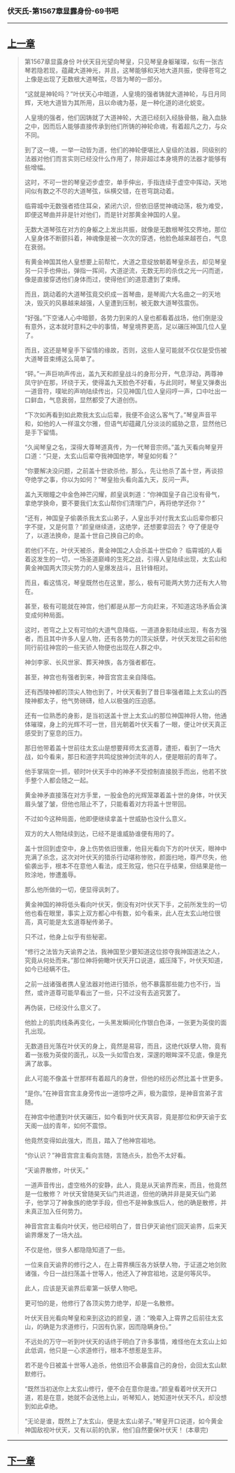 ### 伏天氏-第1567章显露身份-69书吧

--------
[上一章](./28129668d1ef4a99449ad1ba6396eb4d.md)
--------


>
>
>
>第1567章显露身份
>叶伏天目光望向琴皇，只见琴皇身躯璀璨，似有一张古琴若隐若现，蕴藏大道神光，并且，这琴能够和天地大道共振，使得苍穹之上像是出现了无数根大道琴弦，尽皆为琴的一部分。
>
>“这就是神轮吗？”叶伏天心中暗道，人皇境的强者铸就大道神轮，与日月同辉，天地大道皆为其所用，且以命魂为基，是一种化道的进化蜕变。
>
>人皇境的强者，他们因铸就了大道神轮，大道已经刻入经脉骨骼，融入血脉之中，因而后人能够直接传承到他们所铸的神轮命魂，有着超凡之力，与众不同。
>
>到了这一境，一举一动皆为道，他们的神轮便堪比人皇级的法器，同级别的法器对他们而言实则已经没什么作用了，除非超过本身境界的法器才能够有些增幅。
>
>这时，不可一世的琴皇迈步虚空，单手伸出，手指连续于虚空中挥动，天地间似有数之不尽的大道琴弦，纵横交错，在苍穹跳动着。
>
>临霄城中无数强者捂住耳朵，紧闭六识，但依旧感觉神魂动荡，极为难受，即便这琴曲并非是针对他们，而是针对那黄金神国的人皇。
>
>无数大道琴弦在对方的身躯之上发出共振，就像是无数根琴弦交界地，那位人皇身体不断颤抖着，神魂像是被一次次的穿透，他脸色越来越苍白，气息在衰弱。
>
>有黄金神国其他人皇想要上前帮忙，大道之意绽放朝着琴皇杀去，却见琴皇另一只手也伸出，弹指一挥间，大道逆流，无数无形的杀伐之光一闪而逝，像是直接穿透他们身体而过，使得他们的道意遭到了束缚。
>
>而且，跳动着的大道琴弦竟交织成一首琴曲，是琴阁六大名曲之一的天地决，毁灭的风暴越来越强，人皇遭到压制，被无数大道琴弦震伤。
>
>“好强。”下空诸人心中暗颤，各势力到来的人皇也都看着战场，他们倒是没有意外，这本就时意料之中的事情，琴皇境界更高，足以碾压神国几位人皇了。
>
>而且，这还是琴皇手下留情的缘故，否则，这些人皇可能就不仅仅是受伤被大道琴音束缚这么简单了。
>
>“砰。”一声巨响声传出，盖九天和颜皇战斗的身形分开，气息浮动，两尊神凤守护在那，环绕于天，使得盖九天脸色不好看，与此同时，琴皇又弹奏出一道音符，噗呲的声响陆续传出，只见神国几位人皇闷哼一声，口中吐出一口鲜血，气息衰弱，显然都受了大道创伤。
>
>“下次如再看到如此欺我太玄山后辈，我便不会这么客气了。”琴皇声音平和，如他的人一样温文尔雅，但语气却蕴藏几分淡淡的威胁之意，显然他已是手下留情。
>
>“久闻琴皇之名，深得大尊琴道真传，为一代琴音宗师。”盖九天看向琴皇开口道：“只是，太玄山后辈夺我神国绝学，琴皇如何看？”
>
>“你要解决没问题，之前盖十世欲杀他，那么，先让他杀了盖十世，再谈掠夺绝学之事，你以为如何？”琴皇抬头看向盖九天，反问一声。
>
>盖九天眼瞳之中金色神芒闪耀，颜皇讽刺道：“你神国皇子自己没有骨气，拿绝学换命，要不要我们太玄山帮你们清理门户，再将绝学还你？”
>
>“还有，神国皇子偷袭杀我太玄山弟子，人皇出手对付我太玄山后辈你都只字不提，又是何意？”颜皇继续道，这绝学，还想要拿回去？
>夺了便是夺了，以道法换命，是盖十世自己换自己的命。
>
>若他们不在，叶伏天被杀，黄金神国之人会杀盖十世偿命？
>临霄城的人看着这发生的一切，一场圣道巅峰的生死之战，引得人皇陆续出现，太玄山和黄金神国两大顶尖势力的人皇爆发战斗，且针锋相对。
>
>而且，看这情况，琴皇既然也在这里，那么，极有可能两大势力还有大人物在。
>
>甚至，极有可能就在神宫，他们都是从那一方向赶来，不知道这场矛盾会演变成何种局面。
>
>这时，苍穹之上又有可怕的大道气息降临，一道道身影陆续出现，有各方强者，而且其中许多人皇人物，还有各势力的顶尖妖孽，叶伏天发现之前和他同行前往神宫的一些天骄人物便也出现在人群之中。
>
>神剑李家、长风世家、葬天神族，各方强者都在。
>
>甚至，神宫也有强者到来，神音宫宫主亲自降临。
>
>还有西陵神都的顶尖人物也到了，叶伏天看到了昔日率强者踏上太玄山的西陵神都太子，他气势磅礴，给人以极强的压迫感。
>
>还有一位熟悉的身影，是当初送盖十世上太玄山的那位神国神将人物，他通体璀璨，身上的光辉不可一世，目光朝着叶伏天看了一眼，便让叶伏天真正感受到了窒息的压力。
>
>那日他带着盖十世前往太玄山是想要拜师太玄道尊，遭拒，看到了一场大战，如今看来，那日和道字共鸣绽放神剑流年的人，便是眼前的青年了。
>
>他手掌隔空一抓，顿时叶伏天手中的神矛不受控制直接脱手而出，他若不放手整个人都会随之一起。
>
>黄金神矛直接落在对方手里，一股金色的光辉笼罩着盖十世的身体，叶伏天眉头皱了皱，但他也阻止不了，只能看着对方将盖十世带回。
>
>不过如今这种局面，他即便继续拿盖十世威胁也没什么意义。
>
>双方的大人物陆续到达，已经不是谁威胁谁便有用的了。
>
>盖十世回到虚空中，身上伤势依旧很重，他目光看向下方的叶伏天，眼神中充满了杀念，这次对叶伏天的猎杀行动堪称惨败，颜面扫地，尊严尽失，他偷袭出手，根本不在意他人看法，成王败寇，他只在乎结果，但结果是他一败涂地，惨遭羞辱。
>
>那么他所做的一切，便显得讽刺了。
>
>黄金神国的神将低头看向叶伏天，倒没有对叶伏天下手，之前所发生的一切他也看在眼里，事实上双方都心中有数，如今看来，此人在太玄山地位很高，真可能是太玄道尊秘传弟子。
>
>只不过，他身上似乎有些秘密。
>
>“修行之法皆为天谕界之法，我神国至少要知道这位掠夺我神国道法之人，究竟从何处而来。”那位神将俯瞰叶伏天开口说道，威压降下，叶伏天知道，如今已经瞒不住。
>
>之前一战诸强者携人皇法器对他进行猎杀，他不暴露那些能力也不行，当然，或许道尊可能早看出了一些，只不过没有去追究罢了。
>
>再伪装，已经没什么意义了。
>
>他脸上的肌肉线条再变化，一头黑发瞬间化作银白色泽，一张更为英俊的面孔出现。
>
>无数道目光落在叶伏天的身上，竟然是易容，而且，这绝代妖孽人物，竟有着一张极为英俊的面孔，以及一头如雪白发，深邃的眼眸深不见底，像是充满了故事。
>
>此人可能不像盖十世那样有着超凡的身世，但他的经历必然比盖十世更多。
>
>“是你。”在神音宫宫主身旁传出一道惊呼之声，极为震惊，是神音宫弟子言随。
>
>在神宫中他遭到叶伏天碾压，如今看到叶伏天真容，竟是那位和伊天谕于玄天阁一战的青年，如何不震惊。
>
>他竟然变得如此强大，而且，踏入了他神宫祖地。
>
>“你认识？”神音宫宫主看向言随，言随点头，脸色不太好看。
>
>“天谕界散修，叶伏天。”
>
>一道声音传出，虚空格外的安静，此人，竟是从天谕界而来，而且，他竟然是一位散修？
>叶伏天曾随昊天仙门共进退，但他的确并非是昊天仙门弟子，他学习了神象族的绝学手段，但也不是神象族后人，他的确是散修，并未真正加入任何势力。
>
>神音宫宫主看向叶伏天，他已经明白了，昔日伊天谕他们回天谕界，后来天谕界爆发了一场大战。
>
>不仅是他，很多人都隐隐知道了一些。
>
>一位来自天谕界的修行之人，在上霄界横压各方妖孽人物，于证道之地剑败诸强，今日一战扫荡盖十世等人，他还入了神宫祖地，这是何等风华。
>
>此人，应该是天谕界后辈第一妖孽人物吧。
>
>更可怕的是，他修行了各顶尖势力绝学，却是一名散修。
>
>叶伏天目光看向琴皇和来到这边的颜皇，道：“晚辈入上霄界之后前往太玄山，的确是为求道修行，只因有仇家，因而隐瞒身份。”
>
>不远处的万守一听到叶伏天的话终于明白了许多事情，难怪他在太玄山上如此低调，他只是一心求道修行，根本不想惹是生非。
>
>若不是今日被盖十世等人追杀，他依旧不会暴露自己的身份，会回太玄山默默修行。
>
>“既然当初送你上太玄山修行，便不会在意你是谁。”颜皇看着叶伏天开口道，若是在意，她就不会送他上山，听琴知人，她知道叶伏天不凡，却没想到如此卓绝。
>
>“无论是谁，既然上了太玄山，便是太玄山弟子。”琴皇开口说道，如今黄金神国敌视叶伏天，又有以前的仇家，他们自然要保叶伏天！
>(本章完)
>
>

--------
[下一章](./6b5d63e729a92f8e6fdb9cd717f34c88.md)
--------
